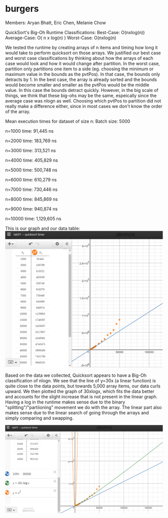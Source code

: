 # burgers
Members: Aryan Bhatt, Eric Chen, Melanie Chow

QuickSort's Big-Oh Runtime Classifications:
Best-Case: O(nxlog(n))
Average-Case: O( n x log(n) )
Worst-Case: O(nxlog(n)

 We tested the runtime by creating arrays of n items and timing how long it would take to perform quicksort on those arrays. We justified our best case and worst case classifications by thinking about how the arrays of each case would look and how it would change after partition. In the worst case, partition only partitions one item to a side (eg. choosing the minimum or maximum value in the bounds as the pvtPos). In that case, the bounds only detracts by 1. In the best case, the array is already sorted and the bounds would become smaller and smaller as the pvtPos would be the middle value. In this case the bounds detract quickly. However, in the big scale of things, we think that these big-ohs may be the same, espeically since the average case was nlogn as well. Choosing which pvtPos to partition did not really make a difference either, since in most cases we don't know the order of the array. 
  
Mean execution times for dataset of size n:
  Batch size: 5000
  
  n=1000     time: 91,445 ns
  
  n=2000     time: 183,769 ns
  
  n=3000     time: 313,521 ns
  
  n=4000     time: 405,829 ns
  
  n=5000     time: 500,748 ns
  
  
  n=6000     time: 610,279 ns
  
  n=7000     time: 730,446 ns
  
  n=8000     time: 845,869 ns
  
  n=9000     time: 940,874 ns
  
  n=10000    time: 1,129,605 ns
  
  
  This is our graph and our data table:
  ![alt tag](https://github.com/melaniechow/burgers/blob/master/graphs/tableandgraph.png)
  
  Based on the data we collected, Quicksort appears to have a Big-Oh classification of nlogn. We see that the line of y=30x (a linear function) is quite close to the data points, but towards 5,000 array items, our data curls upward. We then plotted the graph of 30xlogx, which fits the data better and accounts for the slight increase that is not present in the linear graph. Having a log in the runtime makes sense due to the binary "splitting"/"partiioning" movement we do with the array. The linear part also makes sense due to the linear search of going through the arrays and simply comparing and swapping. 
  
  ![alt tag](https://github.com/melaniechow/burgers/blob/master/graphs/linecomparisions.png)
  
 
